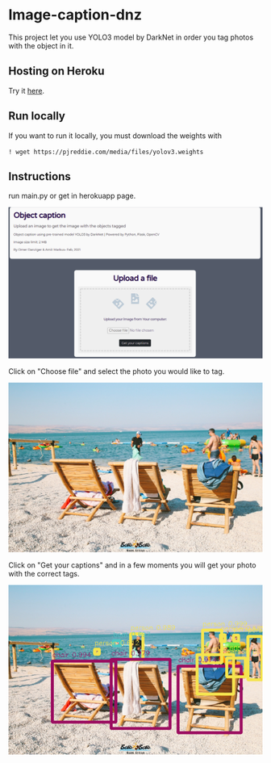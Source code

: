# Image-caption-dnz

This project let you use YOLO3 model by DarkNet in order you tag photos with the object in it.

## Hosting on Heroku

Try it [here](https://image-caption-dnz.herokuapp.com/).


## Run locally

If you want to run it locally, you must download the weights with

`! wget https://pjreddie.com/media/files/yolov3.weights`


## Instructions

run main.py or get in herokuapp page.

![main page](Images/main_page.png)

Click on "Choose file" and select the photo you would like to tag.

![input image](Images/input.jpg)

Click on "Get your captions" and in a few moments you will get your photo with the correct tags.

![input image](Images/output.png)


